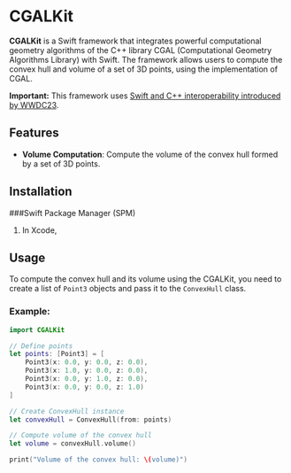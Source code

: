 # CGALKit

**CGALKit** is a Swift framework that integrates powerful computational geometry algorithms of the C++ library CGAL (Computational Geometry Algorithms Library) with Swift. The framework allows users to compute the convex hull and volume of a set of 3D points, using the implementation of CGAL.

**Important:** This framework uses [Swift and C++ interoperability introduced by WWDC23](https://developer.apple.com/videos/play/wwdc2023/10172/?time=40).

## Features

- **Volume Computation**: Compute the volume of the convex hull formed by a set of 3D points.

## Installation

###Swift Package Manager (SPM)

1. In Xcode, 

## Usage

To compute the convex hull and its volume using the CGALKit, you need to create a list of `Point3` objects and pass it to the `ConvexHull` class.

### Example:

```swift
import CGALKit

// Define points
let points: [Point3] = [
    Point3(x: 0.0, y: 0.0, z: 0.0),
    Point3(x: 1.0, y: 0.0, z: 0.0),
    Point3(x: 0.0, y: 1.0, z: 0.0),
    Point3(x: 0.0, y: 0.0, z: 1.0)
]

// Create ConvexHull instance
let convexHull = ConvexHull(from: points)

// Compute volume of the convex hull
let volume = convexHull.volume()

print("Volume of the convex hull: \(volume)")
```
